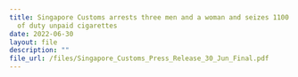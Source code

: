 ```yaml
---
title: Singapore Customs arrests three men and a woman and seizes 1100 cartons
  of duty unpaid cigarettes
date: 2022-06-30
layout: file
description: ""
file_url: /files/Singapore_Customs_Press_Release_30_Jun_Final.pdf
---
```

